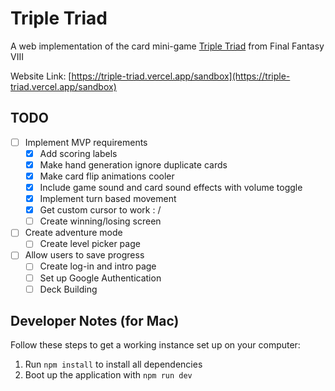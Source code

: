 # Triple Triad
A web implementation of the card mini-game [Triple Triad](https://finalfantasy.fandom.com/wiki/Triple_Triad_(Final_Fantasy_VIII)) from Final Fantasy VIII

Website Link: [https://triple-triad.vercel.app/sandbox](https://triple-triad.vercel.app/sandbox)

## TODO
- [ ] Implement MVP requirements
    - [x] Add scoring labels
    - [x] Make hand generation ignore duplicate cards
    - [x] Make card flip animations cooler
    - [x] Include game sound and card sound effects with volume toggle
    - [x] Implement turn based movement
    - [x] Get custom cursor to work : /
    - [ ] Create winning/losing screen
- [ ] Create adventure mode
    - [ ] Create level picker page
- [ ] Allow users to save progress
    - [ ] Create log-in and intro page
    - [ ] Set up Google Authentication
    - [ ] Deck Building

## Developer Notes (for Mac)
Follow these steps to get a working instance set up on your computer:

1) Run `npm install` to install all dependencies
2) Boot up the application with `npm run dev`
